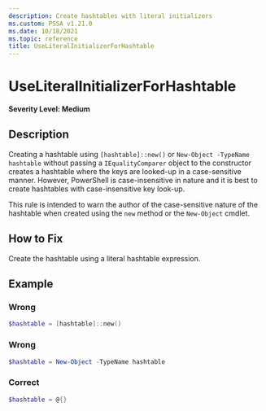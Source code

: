 ```yaml
---
description: Create hashtables with literal initializers
ms.custom: PSSA v1.21.0
ms.date: 10/18/2021
ms.topic: reference
title: UseLiteralInitializerForHashtable
---
```

# UseLiteralInitializerForHashtable

**Severity Level: Medium**

## Description

Creating a hashtable using `[hashtable]::new()` or `New-Object -TypeName hashtable` without passing
a `IEqualityComparer` object to the constructor creates a hashtable where the keys are looked-up in
a case-sensitive manner. However, PowerShell is case-insensitive in nature and it is best to create
hashtables with case-insensitive key look-up.

This rule is intended to warn the author of the case-sensitive nature of the hashtable when created
using the `new` method or the `New-Object` cmdlet.

## How to Fix

Create the hashtable using a literal hashtable expression.

## Example

### Wrong

```powershell
$hashtable = [hashtable]::new()
```

### Wrong

```powershell
$hashtable = New-Object -TypeName hashtable
```

### Correct

```powershell
$hashtable = @{}
```
